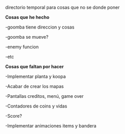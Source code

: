 directorio temporal para cosas que no se donde poner

__Cosas que he hecho__

-goomba tiene direccion y cosas

-goomba se mueve? 

-enemy funcion

-etc

__Cosas que faltan por hacer__

-Implementar planta y koopa

-Acabar de crear los mapas 

-Pantallas creditos, menú, game over

-Contadores de coins y vidas

-Score? 

-Implementar animaciones items y bandera


